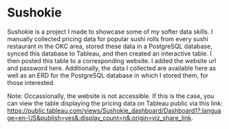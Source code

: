 # Sushokie

Sushokie is a project I made to showcase some of my softer data skills. I manually collected pricing data for popular sushi rolls from every sushi restaurant in the OKC area, stored these data in a PostgreSQL database, synced this database to Tableau, and then created an interactive table. I then posted this table to a corresponding website. I added the website url and password here. Additionally, the data I collected are available here as well as an ERD for the PostgreSQL database in which I stored them, for those interested.

Note: Occassionally, the website is not accessible. If this is the case, you can view the table displaying the pricing data on Tableau public via this link: https://public.tableau.com/views/Sushokie_dashboard/Dashboard1?:language=en-US&publish=yes&:display_count=n&:origin=viz_share_link.
